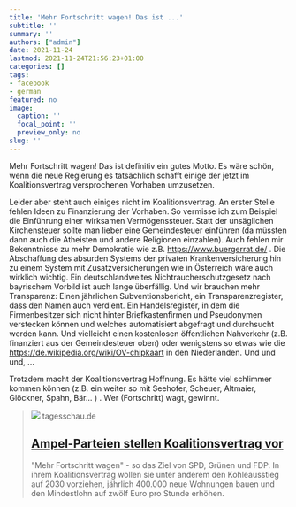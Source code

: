 ```yaml
---
title: 'Mehr Fortschritt wagen! Das ist ...'
subtitle: ''
summary: ''
authors: ["admin"]
date: 2021-11-24
lastmod: 2021-11-24T21:56:23+01:00
categories: []
tags:
- facebook
- german
featured: no
image:
  caption: ''
  focal_point: ''
  preview_only: no
slug: ''
---
```

Mehr Fortschritt wagen! Das ist definitiv ein gutes Motto. Es wäre schön, wenn die neue Regierung es tatsächlich schafft einige der jetzt im Koalitionsvertrag versprochenen Vorhaben umzusetzen. 

Leider aber steht auch einiges nicht im Koalitionsvertrag. An erster Stelle fehlen Ideen zu Finanzierung der Vorhaben. So vermisse ich zum Beispiel die Einführung einer wirksamen Vermögenssteuer. Statt der unsäglichen Kirchensteuer sollte man lieber eine Gemeindesteuer einführen (da müssten dann auch die Atheisten und andere Religionen einzahlen). Auch fehlen mir Bekenntnisse zu mehr Demokratie wie z.B. https://www.buergerrat.de/ . Die Abschaffung des absurden Systems der privaten Krankenversicherung hin zu einem System mit Zusatzversicherungen wie in Österreich wäre auch wirklich wichtig. Ein deutschlandweites Nichtraucherschutzgesetz nach bayrischem Vorbild ist auch lange überfällig. Und wir brauchen mehr Transparenz: Einen jährlichen Subventionsbericht, ein Transparenzregister, dass den Namen auch verdient. Ein Handelsregister, in dem die Firmenbesitzer sich nicht hinter Briefkastenfirmen und Pseudonymen verstecken können und welches automatisiert abgefragt und durchsucht werden kann. Und vielleicht einen kostenlosen öffentlichen Nahverkehr (z.B. finanziert aus der Gemeindesteuer oben) oder wenigstens so etwas wie die https://de.wikipedia.org/wiki/OV-chipkaart in den Niederlanden. Und und und, ...

Trotzdem macht der Koalitionsvertrag Hoffnung. Es hätte viel schlimmer kommen können (z.B. ein weiter so mit Seehofer, Scheuer, Altmaier, Glöckner, Spahn, Bär...  <schauder> ) . Wer (Fortschritt) wagt, gewinnt.
> [![](https://www.tagesschau.de/multimedia/bilder/partner-koalition-101~_v-original.jpg)](https://www.tagesschau.de/inland/innenpolitik/ampel-koalitionsvertrag-103.html)
> tagesschau.de
> ## [Ampel-Parteien stellen Koalitionsvertrag vor](https://www.tagesschau.de/inland/innenpolitik/ampel-koalitionsvertrag-103.html)
>
>"Mehr Fortschritt wagen" - so das Ziel von SPD, Grünen und FDP. In ihrem Koalitionsvertrag wollen sie unter anderem den Kohleausstieg auf 2030 vorziehen, jährlich 400.000 neue Wohnungen bauen und den Mindestlohn auf zwölf Euro pro Stunde erhöhen.


